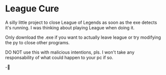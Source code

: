 # League Cure
A silly little project to close League of Legends as soon as the exe detects it's running. I was thinking about playing League when doing it.

Only download the .exe if you want to actually leave league or try modifying the py to close other programs.

DO NOT use this with malicious intentions, pls.
I won't take any responsability of what could happen to your pc if so.

-🍒
